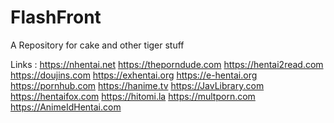 # FlashFront
A Repository for cake and other tiger stuff




Links : 
https://nhentai.net
https://theporndude.com
https://hentai2read.com
https://doujins.com
https://exhentai.org
https://e-hentai.org
https://pornhub.com
https://hanime.tv
https://JavLibrary.com
https://hentaifox.com
https://hitomi.la
https://multporn.com
https://AnimeIdHentai.com



